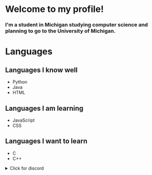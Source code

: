 # Welcome to my profile!
### I'm a student in Michigan studying computer science and planning to go to the University of Michigan.

# Languages

## Languages I know well
* Python
* Java
* HTML

## Languages I am learning
* JavaScript
* CSS

## Languages I want to learn
* C
* C++

<details><summary>Click for discord</summary>
<p>

```
boomer bonzo#2668
```

</p>
</details>
